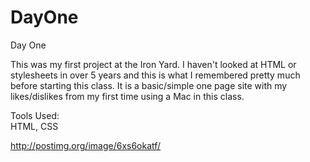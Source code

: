 DayOne
======

Day One

This was my first project at the Iron Yard.  I haven't looked at HTML or stylesheets in over 5 years and this is what I remembered pretty much before starting this class.  It is a basic/simple one page site with my likes/dislikes from my first time using a Mac in this class.

Tools Used:<BR>
HTML, CSS<BR>

http://postimg.org/image/6xs6okatf/
